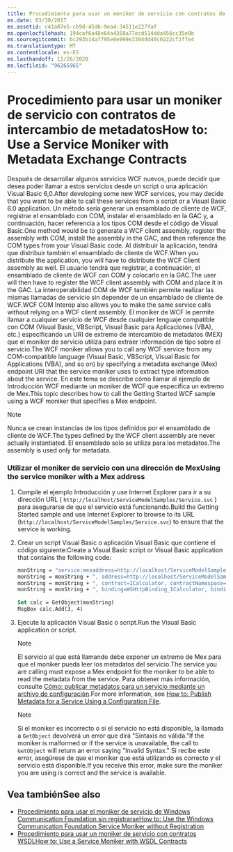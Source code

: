 ```yaml
---
title: Procedimiento para usar un moniker de servicio con contratos de intercambio de metadatos
ms.date: 03/30/2017
ms.assetid: c41a07e5-cb9d-45d6-9ea4-34511e227faf
ms.openlocfilehash: 194caf6a48e64a4358a77ecd514dda456cc35e0b
ms.sourcegitcommit: bc293b14af795e0e999e3304dd40c0222cf2ffe4
ms.translationtype: MT
ms.contentlocale: es-ES
ms.lasthandoff: 11/26/2020
ms.locfileid: "96265965"
---
```

# <a name="how-to-use-a-service-moniker-with-metadata-exchange-contracts"></a><span data-ttu-id="b15a8-102">Procedimiento para usar un moniker de servicio con contratos de intercambio de metadatos</span><span class="sxs-lookup"><span data-stu-id="b15a8-102">How to: Use a Service Moniker with Metadata Exchange Contracts</span></span>

<span data-ttu-id="b15a8-103">Después de desarrollar algunos servicios WCF nuevos, puede decidir que desea poder llamar a estos servicios desde un script o una aplicación Visual Basic 6,0.</span><span class="sxs-lookup"><span data-stu-id="b15a8-103">After developing some new WCF services, you may decide that you want to be able to call these services from a script or a Visual Basic 6.0 application.</span></span> <span data-ttu-id="b15a8-104">Un método sería generar un ensamblado de cliente de WCF, registrar el ensamblado con COM, instalar el ensamblado en la GAC y, a continuación, hacer referencia a los tipos COM desde el código de Visual Basic.</span><span class="sxs-lookup"><span data-stu-id="b15a8-104">One method would be to generate a WCF client assembly, register the assembly with COM, install the assembly in the GAC, and then reference the COM types from your Visual Basic code.</span></span> <span data-ttu-id="b15a8-105">Al distribuir la aplicación, tendrá que distribuir también el ensamblado de cliente de WCF.</span><span class="sxs-lookup"><span data-stu-id="b15a8-105">When you distribute the application, you will have to distribute the WCF Client assembly as well.</span></span> <span data-ttu-id="b15a8-106">El usuario tendrá que registrar, a continuación, el ensamblado de cliente de WCF con COM y colocarlo en la GAC.</span><span class="sxs-lookup"><span data-stu-id="b15a8-106">The user will then have to register the WCF client assembly with COM and place it in the GAC.</span></span> <span data-ttu-id="b15a8-107">La interoperabilidad COM de WCF también permite realizar las mismas llamadas de servicio sin depender de un ensamblado de cliente de WCF.</span><span class="sxs-lookup"><span data-stu-id="b15a8-107">WCF COM Interop also allows you to make the same service calls without relying on a WCF client assembly.</span></span> <span data-ttu-id="b15a8-108">El moniker de WCF le permite llamar a cualquier servicio de WCF desde cualquier lenguaje compatible con COM (Visual Basic, VBScript, Visual Basic para Aplicaciones (VBA), etc.) especificando un URI de extremo de intercambio de metadatos (MEX) que el moniker de servicio utiliza para extraer información de tipo sobre el servicio.</span><span class="sxs-lookup"><span data-stu-id="b15a8-108">The WCF moniker allows you to call any WCF service from any COM-compatible language (Visual Basic, VBScript, Visual Basic for Applications (VBA), and so on) by specifying a metadata exchange (Mex) endpoint URI that the service moniker uses to extract type information about the service.</span></span> <span data-ttu-id="b15a8-109">En este tema se describe cómo llamar al ejemplo de Introducción WCF mediante un moniker de WCF que especifica un extremo de Mex.</span><span class="sxs-lookup"><span data-stu-id="b15a8-109">This topic describes how to call the Getting Started WCF sample using a WCF moniker that specifies a Mex endpoint.</span></span>  
  
> [!NOTE]
> <span data-ttu-id="b15a8-110">Nunca se crean instancias de los tipos definidos por el ensamblado de cliente de WCF.</span><span class="sxs-lookup"><span data-stu-id="b15a8-110">The types defined by the WCF client assembly are never actually instantiated.</span></span> <span data-ttu-id="b15a8-111">El ensamblado solo se utiliza para los metadatos.</span><span class="sxs-lookup"><span data-stu-id="b15a8-111">The assembly is used only for metadata.</span></span>  
  
### <a name="using-the-service-moniker-with-a-mex-address"></a><span data-ttu-id="b15a8-112">Utilizar el moniker de servicio con una dirección de Mex</span><span class="sxs-lookup"><span data-stu-id="b15a8-112">Using the service moniker with a Mex address</span></span>  
  
1. <span data-ttu-id="b15a8-113">Compile el ejemplo Introducción y use Internet Explorer para ir a su dirección URL ( `http://localhost/ServiceModelSamples/Service.svc` ) para asegurarse de que el servicio está funcionando.</span><span class="sxs-lookup"><span data-stu-id="b15a8-113">Build the Getting Started sample and use Internet Explorer to browse to its URL (`http://localhost/ServiceModelSamples/Service.svc`) to ensure that the service is working.</span></span>  
  
2. <span data-ttu-id="b15a8-114">Crear un script Visual Basic o aplicación Visual Basic que contiene el código siguiente:</span><span class="sxs-lookup"><span data-stu-id="b15a8-114">Create a Visual Basic script or Visual Basic application that contains the following code:</span></span>  
  
    ```vb
    monString = "service:mexaddress=http://localhost/ServiceModelSamples/Service.svc/MEX"  
    monString = monString + ", address=http://localhost/ServiceModelSamples/Service.svc"  
    monString = monString + ", contract=ICalculator, contractNamespace=http://Microsoft.ServiceModel.Samples"  
    monString = monString + ", binding=WSHttpBinding_ICalculator, bindingNamespace=http://Microsoft.ServiceModel.Samples"  
  
    Set calc = GetObject(monString)  
    MsgBox calc.Add(3, 4)  
    ```  
  
3. <span data-ttu-id="b15a8-115">Ejecute la aplicación Visual Basic o script.</span><span class="sxs-lookup"><span data-stu-id="b15a8-115">Run the Visual Basic application or script.</span></span>  
  
    > [!NOTE]
    > <span data-ttu-id="b15a8-116">El servicio al que está llamando debe exponer un extremo de Mex para que el moniker pueda leer los metadatos del servicio.</span><span class="sxs-lookup"><span data-stu-id="b15a8-116">The service you are calling must expose a Mex endpoint for the moniker to be able to read the metadata from the service.</span></span> <span data-ttu-id="b15a8-117">Para obtener más información, consulte [Cómo: publicar metadatos para un servicio mediante un archivo de configuración](how-to-publish-metadata-for-a-service-using-a-configuration-file.md).</span><span class="sxs-lookup"><span data-stu-id="b15a8-117">For more information, see [How to: Publish Metadata for a Service Using a Configuration File](how-to-publish-metadata-for-a-service-using-a-configuration-file.md).</span></span>  
  
    > [!NOTE]
    > <span data-ttu-id="b15a8-118">Si el moniker es incorrecto o si el servicio no está disponible, la llamada a `GetObject` devolverá un error que dirá "Sintaxis no válida."</span><span class="sxs-lookup"><span data-stu-id="b15a8-118">If the moniker is malformed or if the service is unavailable, the call to `GetObject` will return an error saying "Invalid Syntax."</span></span>  <span data-ttu-id="b15a8-119">Si recibe este error, asegúrese de que el moniker que está utilizando es correcto y el servicio está disponible.</span><span class="sxs-lookup"><span data-stu-id="b15a8-119">If you receive this error, make sure the moniker you are using is correct and the service is available.</span></span>  
  
## <a name="see-also"></a><span data-ttu-id="b15a8-120">Vea también</span><span class="sxs-lookup"><span data-stu-id="b15a8-120">See also</span></span>

- [<span data-ttu-id="b15a8-121">Procedimiento para usar el moniker de servicio de Windows Communication Foundation sin registrarse</span><span class="sxs-lookup"><span data-stu-id="b15a8-121">How to: Use the Windows Communication Foundation Service Moniker without Registration</span></span>](use-the-wcf-service-moniker-without-registration.md)
- [<span data-ttu-id="b15a8-122">Procedimiento para usar un moniker de servicio con contratos WSDL</span><span class="sxs-lookup"><span data-stu-id="b15a8-122">How to: Use a Service Moniker with WSDL Contracts</span></span>](how-to-use-a-service-moniker-with-wsdl-contracts.md)
